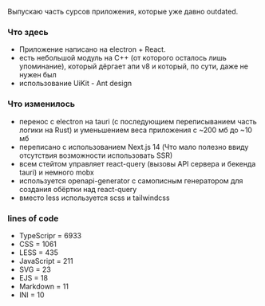 Выпускаю часть сурсов приложения, которые уже давно outdated.

### Что здесь
  - Приложение написано на electron + React.
  - есть небольшой модуль на C++ (от которого осталось лишь упоминание), который дёргает апи v8 и который, по сути, даже не нужен был
  - использование UiKit - Ant design

### Что изменилось
  - перенос с electron на tauri (с последующием переписыванием часть логики на Rust) и уменьшением веса приложения с ~200 мб до ~10 мб
  - переписано с использованием Next.js 14 (Что мало полезно ввиду отсутствия возможности использовать SSR)
  - всем стейтом управляет react-query (вызовы API сервера и бекенда tauri) и немного mobx
  - используется openapi-generator с самописным генератором для создания обёртки над react-query
  - вместо less используется scss и tailwindcss
  
### lines of code
 - TypeScripr = 6933
 - CSS = 1061
 - LESS = 435
 - JavaScript = 211
 - SVG = 23
 - EJS = 18
 - Markdown = 11
 - INI = 10
 
